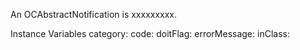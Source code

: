 An OCAbstractNotification is xxxxxxxxx.Instance Variables	category:		<Object>	code:		<Object>	doitFlag:		<Object>	errorMessage:		<Object>	inClass:		<Object>	location:		<Object>category	- xxxxxcode	- xxxxxdoitFlag	- xxxxxerrorMessage	- xxxxxinClass	- xxxxxlocation	- xxxxx